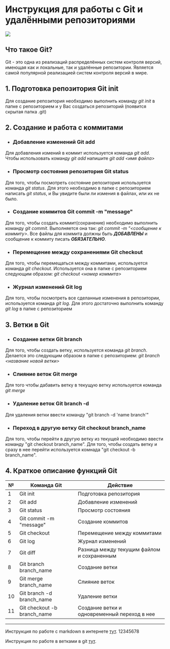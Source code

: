 # Инструкция для работы с Git и удалёнными репозиториями
![](1.png)
## Что такое Git?
Git - это одна из реализаций распределённых систем контроля версий, имеющая как и локальные, так и удалённые репозитории. Является самой популярной реализацией систем контроля версий в мире.
## 1. Подготовка репозитория Git init
Для создание репозитория необходимо выполнить команду *git init*  в папке с репозиторием и у Вас создаться репозиторий (появится скрытая папка .git)

## 2. Создание и работа с коммитами

* ### Добавление изменений Git add
Для добавления измений в коммит используется команда *git add*. Чтобы использовать команду *git add* напишите *git add <имя файла>*

* ### Просмотр состояния репозитория Git status
Для того, чтобы посмотреть состояние репозитория используется команда *git status*. Для этого необходимо в папке с репозиторием написать *git status*, и Вы увидите были ли измения в файлах, или их не было.

* ### Создание коммитов Git commit -m "message"
Для того, чтобы создать коммит(сохранение) необходимо выполнить команду *git commit*. Выполняется она так: *git commit -m "<сообщение к коммиту>*. Все файлы для коммита должны быть ***ДОБАВЛЕНЫ*** и сообщение к коммиту писать ***ОБЯЗАТЕЛЬНО***.

* ### Перемещение между сохранениями Git checkout
Для того, чтобы перемещаться между коммитами, используется команда *git checkout*. Используется она в папке с репозиторием следующим образом: *git checkout <номер коммита>*

* ### Журнал изменений Git log
Для того, чтобы посмотреть все сделанные изменения в репозитории, используется команда *git log*. Для этого достаточно выполнить команду *git log* в папке с репозиторием

## 3. Ветки в Git

* ### Создание ветки Git branch

Для того, чтобы создать ветку, используется команда *git branch*. Делается это следующим образом в папке с репозиторием: *git branch <название новой ветки>*

* ### Слияние веток Git merge

Для того чтобы дабавить ветку в текущую ветку используется команда *git merge <name branch>*

* ### Удаление веток Git branch -d
Для удаления ветки ввести команду "git branch -d 'name branch'"

* ### Переход в другую ветку Git checkout branch_name
Для того, чтобы перейти в другую ветку из текущей необходимо ввести команду  "git checkout branch_name". Для того, чтобы создать ветку и сразу в нее перейти используется комнада "git checkout -b branch_name".

## 4. Краткое описание функций Git

| № |  Команда Git |  Действие |
|---|--------------|-----------|
| 1 | Git init | Подготовка репозитория
| 2 | Git add | Добавление изменений |
| 3 | Git status | Просмотр состояния |
| 4 | Git commit -m "message"| Создание коммитов |
| 5 | Git checkout | Перемещение между коммитами |
| 6 | Git log | Журнал изменений |
| 7 | Git diff | Разница между текущим файлом и сохраненным |
| 8 | Git branch branch_name| Создание ветки |
| 9 | Git merge branch_name| Слияние веток |
| 10| Git branch -d branch_name| Удаление ветки |
| 11 | Git checkout -b branch_name | Создание ветки и одновременный переход в нее |

---

Инструкция по работе с markdown в интернете [тут](https://www.markdownguide.org/basic-syntax). 12345678

Инструкция по работе в ветками в git [тут](https://git-scm.com/book/ru/v2/%D0%92%D0%B5%D1%82%D0%B2%D0%BB%D0%B5%D0%BD%D0%B8%D0%B5-%D0%B2-Git-%D0%9E-%D0%B2%D0%B5%D1%82%D0%B2%D0%BB%D0%B5%D0%BD%D0%B8%D0%B8-%D0%B2-%D0%B4%D0%B2%D1%83%D1%85-%D1%81%D0%BB%D0%BE%D0%B2%D0%B0%D1%85).

